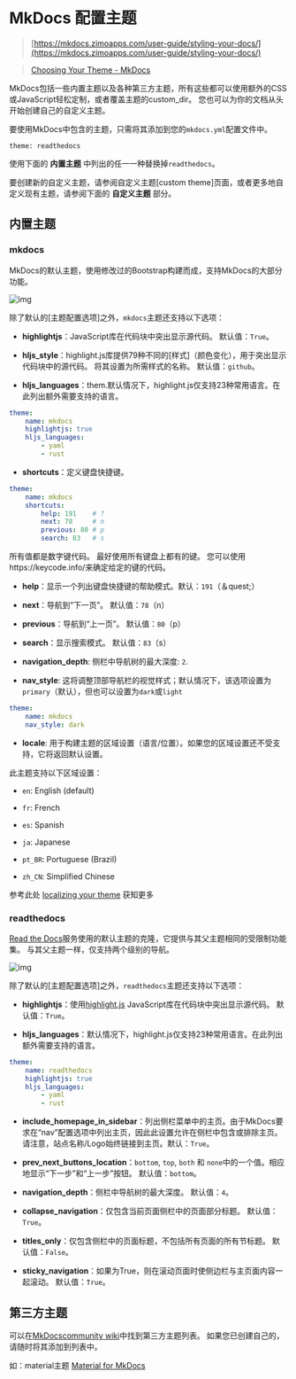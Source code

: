 # MkDocs 配置主题

> [https://mkdocs.zimoapps.com/user-guide/styling-your-docs/](https://mkdocs.zimoapps.com/user-guide/styling-your-docs/)

> [Choosing Your Theme - MkDocs](https://www.mkdocs.org/user-guide/choosing-your-theme/)

MkDocs包括一些内置主题以及各种第三方主题，所有这些都可以使用额外的CSS或JavaScript轻松定制，或者覆盖主题的custom_dir。 您也可以为你的文档从头开始创建自己的自定义主题。

要使用MkDocs中包含的主题，只需将其添加到您的`mkdocs.yml`配置文件中。

```HTTP
theme: readthedocs
```

使用下面的 **内置主题** 中列出的任一一种替换掉`readthedocs`。

要创建新的自定义主题，请参阅自定义主题[custom theme]页面，或者更多地自定义现有主题，请参阅下面的 **自定义主题** 部分。

## 内置主题

### mkdocs

MkDocs的默认主题，使用修改过的Bootstrap构建而成，支持MkDocs的大部分功能。

![img](https://d37hhp00kf.feishu.cn/space/api/box/stream/download/asynccode/?code=OWQ2MjY0YTQ0ODNlZGI3ZWZmYWQxZjRkMjVjOTNjNWJfZWlsNjNKeVRtd3U1alZqaGVEdVNkbjZkalIzVm9pekhfVG9rZW46Ym94Y256ekVFY3J2M3JuTWdZcVlkMWdlNHFmXzE2NDAxODc1Njk6MTY0MDE5MTE2OV9WNA)

除了默认的[主题配置选项]之外，`mkdocs`主题还支持以下选项：

- **highlightjs**：JavaScript库在代码块中突出显示源代码。 默认值：`True`。

- **hljs_style**：highlight.js库提供79种不同的[样式]（颜色变化），用于突出显示代码块中的源代码。 将其设置为所需样式的名称。 默认值：`github`。

- **hljs_languages**：them.默认情况下，highlight.js仅支持23种常用语言。在此列出额外需要支持的语言。

```YAML
theme:
    name: mkdocs
    highlightjs: true
    hljs_languages:
        - yaml
        - rust
```

- **shortcuts**：定义键盘快捷键。

```YAML
theme:
    name: mkdocs
    shortcuts:
        help: 191    # ?
        next: 78     # n
        previous: 80 # p
        search: 83   # s
```

所有值都是数字键代码。 最好使用所有键盘上都有的键。 您可以使用https://keycode.info/来确定给定的键的代码。

- **help**：显示一个列出键盘快捷键的帮助模式。默认：`191`（＆quest;）

- **next**：导航到“下一页”。 默认值：`78`（n）

- **previous**：导航到“上一页”。 默认值：`80`（p）

- **search**：显示搜索模式。 默认值：`83`（s）

- **navigation_depth**: 侧栏中导航树的最大深度: `2`.

- **nav_style**: 这将调整顶部导航栏的视觉样式；默认情况下，该选项设置为`primary`（默认），但也可以设置为`dark`或`light`

```YAML
theme:
    name: mkdocs
    nav_style: dark
```

- **locale**: 用于构建主题的区域设置（语言/位置）。如果您的区域设置还不受支持，它将返回默认设置。

此主题支持以下区域设置：

- `en`: English (default)

- `fr`: French

- `es`: Spanish

- `ja`: Japanese

- `pt_BR`: Portuguese (Brazil)

- `zh_CN`: Simplified Chinese

参考此处 [localizing your theme](https://www.mkdocs.org/user-guide/localizing-your-theme/) 获知更多

### readthedocs

[Read the Docs](https://readthedocs.org/)服务使用的默认主题的克隆，它提供与其父主题相同的受限制功能集。 与其父主题一样，仅支持两个级别的导航。

![img](https://d37hhp00kf.feishu.cn/space/api/box/stream/download/asynccode/?code=MTI5NGE2YWIyNGQ1N2U5YTE2M2RkYWUxYTg2ZmU0ZDBfcUlLVWkyZllpdVUzaTF4UnNSTWFDdm85b2I3U1E4bVVfVG9rZW46Ym94Y25qenNCdnJnaEp6aWJYR3RlcHh3YUllXzE2NDAxODc1Njk6MTY0MDE5MTE2OV9WNA)

除了默认的[主题配置选项]之外，`readthedocs`主题还支持以下选项：

- **highlightjs**：使用[highlight.js](https://highlightjs.org/) JavaScript库在代码块中突出显示源代码。 默认值：`True`。

- **hljs_languages**：默认情况下，highlight.js仅支持23种常用语言。在此列出额外需要支持的语言。

```YAML
theme:
    name: readthedocs
    highlightjs: true
    hljs_languages:
        - yaml
        - rust
```

- **include_homepage_in_sidebar**：列出侧栏菜单中的主页。由于MkDocs要求在“nav”配置选项中列出主页，因此此设置允许在侧栏中包含或排除主页。请注意，站点名称/Logo始终链接到主页。默认：`True`。

- **prev_next_buttons_location**：`bottom`, `top`, `both` 和 `none`中的一个值。相应地显示“下一步”和“上一步”按钮。 默认值：`bottom`。

- **navigation_depth**：侧栏中导航树的最大深度。 默认值：`4`。

- **collapse_navigation**：仅包含当前页面侧栏中的页面部分标题。 默认值：`True`。

- **titles_only**：仅包含侧栏中的页面标题，不包括所有页面的所有节标题。 默认值：`False`。

- **sticky_navigation**：如果为True，则在滚动页面时使侧边栏与主页面内容一起滚动。 默认值：`True`。



## 第三方主题

可以在[MkDocscommunity wiki](https://github.com/mkdocs/mkdocs/wiki/MkDocs-Themes)中找到第三方主题列表。 如果您已创建自己的，请随时将其添加到列表中。

如：material主题 [Material for MkDocs](https://squidfunk.github.io/mkdocs-material/)
